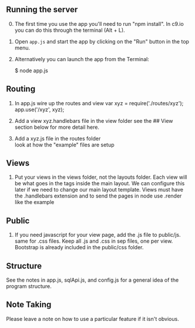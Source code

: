 ## Running the server
0) The first time you use the app you'll need to run "npm install". In c9.io you can do 
    this through the terminal (Alt + L).
 
1) Open `app.js` and start the app by clicking on the "Run" button in the top menu.

2) Alternatively you can launch the app from the Terminal:

    $ node app.js

## Routing 
1) In app.js wire up the routes and view
    var xyz = require('./routes/xyz');
    app.use('/xyz', xyz);

2) Add a view xyz.handlebars file in the view folder
    see the  ## View section below for more detail here.

3) Add a xyz.js file in the routes folder    
    look at how the "example" files are setup

## Views

1) Put your views in the views folder, not the layouts folder.  Each view will
be what goes in the <body> </body> tags inside the main layout.  We can configure
this later if we need to change our main layout template.  Views must have the
.handlebars extension and to send the pages in node use .render like the example

## Public

1) If you need javascript for your view page, add the .js file to public/js.  
same for .css files.  Keep all .js and .css in sep files, one per view.  Bootstrap
is already included in the public/css folder.


## Structure

See the notes in app.js, sqlApi.js, and config.js for a general idea of the program
structure.

## Note Taking

Please leave a note on how to use a particular feature if it isn't obvious.
